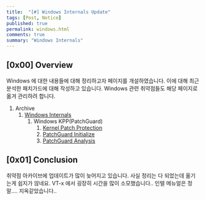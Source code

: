 ```yaml
---
title:  "[#] Windows Internals Update"
tags: [Post, Notice]
published: true
permalink: windows.html
comments: true
summary: "Windows Internals"
---
```


## [0x00] Overview

Windows 에 대한 내용들에 대해 정리하고자 페이지를 개설하였습니다.
이에 대해 최근 분석한 패치가드에 대해 작성하고 있습니다. Windows 관련 취약점들도 해당 페이지로 옮겨 관리하려 합니다.

1. Archive
   1. [Windows Internals](https://shhoya.github.io/windows_intro.html)
      1. Windows KPP(PatchGuard)
         1. [Kernel Patch Protection](https://shhoya.github.io/windows_pgintro.html)
         2. [PatchGuard Initialize](https://shhoya.github.io/windows_pginit.html)
         3. [PatchGuard Analysis](https://shhoya.github.io/windows_pganalysis.html)



## [0x01] Conclusion

취약점 아카이브에 업데이트가 많이 늦어지고 있습니다. 사실 정리는 다 되었는데 옮기는게 쉽지가 않네요.
VT-x 에서 굉장히 시간을 많이 소모했습니다.. 인텔 메뉴얼은 정말.... 지옥같았습니다..


